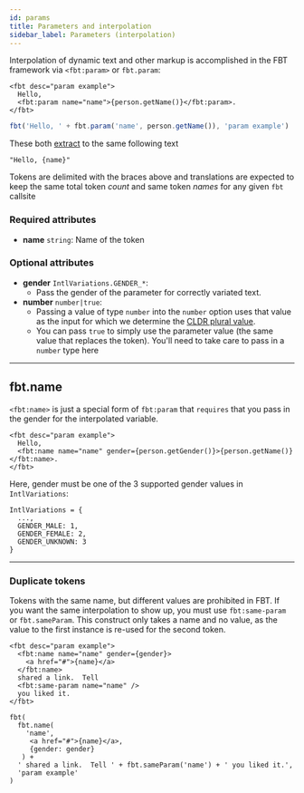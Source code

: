 ```yaml
---
id: params
title: Parameters and interpolation
sidebar_label: Parameters (interpolation)
---
```

Interpolation of dynamic text and other markup is accomplished in the FBT framework via `<fbt:param>` or `fbt.param`:

```
<fbt desc="param example">
  Hello,
  <fbt:param name="name">{person.getName()}</fbt:param>.
</fbt>
```

```js
fbt('Hello, ' + fbt.param('name', person.getName()), 'param example')
```

These both [extract](collection.md) to the same following text

```
"Hello, {name}"
```

Tokens are delimited with the braces above and translations are expected to keep the same total token *count* and same token *names* for any given `fbt` callsite

### Required attributes
* **name** `string`: Name of the token

### Optional attributes
* **gender** `IntlVariations.GENDER_*`:
  * Pass the gender of the parameter for correctly variated text.
* **number** `number|true`:
  * Passing a value of type `number` into the `number` option uses that
value as the input for which we determine the [CLDR plural
value](http://cldr.unicode.org/index/cldr-spec/plural-rules).
  * You can pass `true` to simply use the parameter value (the same value that replaces the token). You'll need to take care to pass in a `number` type here

--------------------------------------------------------------------------------

## fbt.name
`<fbt:name>` is just a special form of `fbt:param` that `requires` that you pass in the gender for the interpolated variable.
```
<fbt desc="param example">
  Hello,
  <fbt:name name="name" gender={person.getGender()}>{person.getName()}</fbt:name>.
</fbt>
```

Here, gender must be one of the 3 supported gender values in `IntlVariations`:

```
IntlVariations = {
  ...,
  GENDER_MALE: 1,
  GENDER_FEMALE: 2,
  GENDER_UNKNOWN: 3
}
```
--------------------------------------------------------------------------------
### Duplicate tokens
Tokens with the same name, but different values are prohibited in FBT.
If you want the same interpolation to show up, you must use
`fbt:same-param` or `fbt.sameParam`.  This construct only takes a name
and no value, as the value to the first instance is re-used for the
second token.

```
<fbt desc="param example">
  <fbt:name name="name" gender={gender}>
    <a href="#">{name}</a>
  </fbt:name>
  shared a link.  Tell
  <fbt:same-param name="name" />
  you liked it.
</fbt>

fbt(
  fbt.name(
    'name', 
     <a href="#">{name}</a>,
     {gender: gender}
   ) +
  ' shared a link.  Tell ' + fbt.sameParam('name') + ' you liked it.',
  'param example'
)
```
